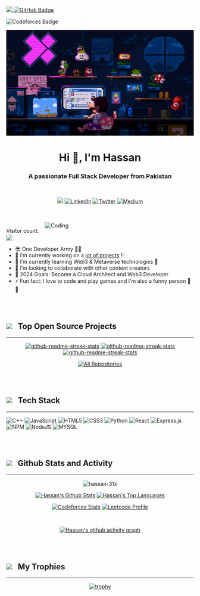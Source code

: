 <a href="https://github.com/Meghna-DAS/github-profile-views-counter">
    <img src="https://komarev.com/ghpvc/?username=hassan-31x">
</a>
<a href="https://github.com/hassan-31x?tab=followers"><img src="https://img.shields.io/github/followers/hassan-31x?label=Followers&style=social" alt="GitHub Badge"></a>

![Codeforces Badge](https://codeforces-readme-stats.vercel.app/api/badge?username=hassan-31x)

<img src="./assets/ezgif.com-gif-maker.gif" alt="banner">

<h1 align="center">Hi 👋, I'm Hassan</h1>
<h3 align="center">A passionate Full Stack Developer from Pakistan</h3><br>
<!-- Social icons section -->
<p align="center">
<a href="https://hassan-dev31.vercel.app"><img src="https://img.shields.io/badge/personal website-F15B2A?style=for-the-badge&logo=firefox&logoColor=white"/></a>
  <a href=https://www.linkedin.com/in/mhassan31x"><img  alt="LinkedIn" title="LinkedIn" src="https://img.shields.io/badge/LinkedIn-0b5fbb?style=for-the-badge&logo=linkedin&logoColor=white"/></a>
  <a href="https://x.com/hassan_dev31"><img  alt="Twitter" title="Twitter" src="https://img.shields.io/badge/twitter-1c96e9?style=for-the-badge&logo=twitter&logoColor=white"/></a>
  <a href="https://medium.com/"><img  alt="Medium" title="Medium" src="https://img.shields.io/badge/Medium-000?style=for-the-badge&logo=medium&logoColor=white"/></a>
</p>

<br />
<br />

<img align="right" alt="Coding" width="400" src="https://miro.medium.com/max/1360/0*7Q3yvSIv_t0ioJ-Z.gif">


<div align='left'>
<p align="left"> 
   Visitor count:
   
   <img src="https://profile-counter.glitch.me/hassan-31x/count.svg" align="center"/> 
 </p></div>

- 😎 One Developer Army 💪💪
- 🔭 I’m currently working on a [lot of projects](https://github.com/hassan-31x?tab=repositories) !!
- 🌱 I’m currently learning Web3 & Metaverse technologies 🤣
- 👯 I’m looking to collaborate with other content creators
- 🥅 2024 Goals: Become a Cloud Architect and Web3 Developer
- ⚡ Fun fact: I love to code and play games and I'm also a funny person 🤣🤣


<br />
<br />

<h2><img src="https://media.giphy.com/media/ES9cAJlcxblRESzOH1/giphy.gif" width="50px"> &nbsp; Top Open Source Projects</h2>
<hr></hr>

<div align="center" >
  <p>
    <a href="https://github.com/hassan-31x/nextjs-starter-kit"><img width="278" src="https://denvercoder1-github-readme-stats.vercel.app/api/pin/?username=hassan-31x&repo=nextjs-starter-kit&theme=react&bg_color=1F222E&title_color=4E96FFFF&hide_border=true&icon_color=4e96ff&show_icons=false" alt="github-readme-streak-stats"></a>
    <a href="https://github.com/hassan-31x/algo-visualizer"><img width="278" src="https://denvercoder1-github-readme-stats.vercel.app/api/pin/?username=hassan-31x&repo=algo-visualizer&theme=react&bg_color=1F222E&title_color=4E96FFFF&hide_border=true&icon_color=4e96ff&show_icons=false" alt="github-readme-streak-stats"></a>
    <a href="https://github.com/hassan-31x/dsa-notes"><img width="278" src="https://denvercoder1-github-readme-stats.vercel.app/api/pin/?username=hassan-31x&repo=dsa-notes&theme=react&bg_color=1F222E&title_color=4E96FFFF&hide_border=true&icon_color=4e96ff&show_icons=false" alt="github-readme-streak-stats"></a>
    
  </p>

  <a href="https://github.com/hassan-31x?tab=repositories&sort=stargazers"><img alt="All Repositories" title="All Repositories" src="https://custom-icon-badges.demolab.com/badge/-Click%20Here%20For%20All%20My%20Repos-1F222E?style=for-the-badge&logoColor=white&logo=repo"/></a>

</div>


<br />
<br />

<h2><img src="https://media2.giphy.com/media/QssGEmpkyEOhBCb7e1/giphy.gif?cid=ecf05e47a0n3gi1bfqntqmob8g9aid1oyj2wr3ds3mg700bl&rid=giphy.gif" width="50px"> &nbsp; Tech Stack </h2>
<hr></hr>

![C++](https://img.shields.io/badge/c++-%2300599C.svg?style=for-the-badge&logo=c%2B%2B&logoColor=white) ![JavaScript](https://img.shields.io/badge/javascript-%23323330.svg?style=for-the-badge&logo=javascript&logoColor=%23F7DF1E) ![HTML5](https://img.shields.io/badge/html5-%23E34F26.svg?style=for-the-badge&logo=html5&logoColor=white) ![CSS3](https://img.shields.io/badge/css3-%231572B6.svg?style=for-the-badge&logo=css3&logoColor=white) ![Python](https://img.shields.io/badge/python-3670A0?style=for-the-badge&logo=python&logoColor=ffdd54) ![React](https://img.shields.io/badge/react-%2320232a.svg?style=for-the-badge&logo=react&logoColor=%2361DAFB) ![Express.js](https://img.shields.io/badge/express.js-%23404d59.svg?style=for-the-badge&logo=express&logoColor=%2361DAFB) ![NPM](https://img.shields.io/badge/NPM-%23000000.svg?style=for-the-badge&logo=npm&logoColor=white) ![NodeJS](https://img.shields.io/badge/node.js-6DA55F?style=for-the-badge&logo=node.js&logoColor=white) ![MYSQL](https://img.shields.io/badge/mysql-4479A1?style=for-the-badge&logo=mysql&logoColor=white)


<br />
<br />

<h2><img src="https://media.giphy.com/media/KzJkzjggfGN5Py6nkT/giphy.gif" width="50px"> &nbsp; Github Stats and Activity</h2>
<hr></hr>

<div align="center" >

<p><img align="center" src="https://github-readme-streak-stats.herokuapp.com/?user=hassan-31x&" alt="hassan-31x" /></p>


  <a href="https://github.com/anuraghazra/github-readme-stats"><img alt="Hassan's Github Stats" src="https://denvercoder1-github-readme-stats.vercel.app/api/?username=hassan-31x&show_icons=true&include_all_commits=true&count_private=true&theme=react&hide_border=true&bg_color=1F222E&title_color=4E96FFFF&icon_color=F8D866" height="192px"/></a>
  <a href="https://github.com/anuraghazra/github-readme-stats"><img alt="Hassan's Top Languages" src="https://denvercoder1-github-readme-stats.vercel.app/api/top-langs/?username=hassan-31x&langs_count=8&layout=compact&theme=react&hide_border=true&bg_color=1F222E&title_color=4E96FFFF&icon_color=F8D866&hide=Jupyter%20Notebook,Roff" height="192px"/></a>
  <br/>


  [![Codeforces Stats](https://codeforces-readme-stats.vercel.app/api/card?username=hassan-31x&theme=dark)](https://codeforces.com/profile/hassan-31x)
  [![Leetcode Profile](https://leetcode.card.workers.dev/Hassan031?theme=dark&font=baloo&extension=null)](https://leetcode.com/u/Hassan031/)

  <br />

[![Hassan's github activity graph](https://github-readme-activity-graph.vercel.app/graph?username=hassan-31x&bg_color=20222e&color=4e96ff&line=4783de&point=ffffff&area=true&hide_border=true)](https://github.com/ashutosh00710/github-readme-activity-graph)

</div>

<br />
<br />

<h2><img src="https://media.giphy.com/media/HwBlFQZFcAoUcPHZdX/giphy.gif" width="50px"> &nbsp; My Trophies</h2>
<hr></hr>

<div align="center" >

[![trophy](https://github-profile-trophy.vercel.app/?username=hassan-31x&theme=onedark)](https://github.com/ryo-ma/github-profile-trophy)
</div>
